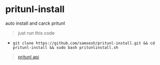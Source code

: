# pritunl-install
auto install and carck pritunl 
> just run this code 
- ``` git clone https://github.com/samsesh/pritunl-install.git && cd pritunl-install && sudo bash pritunlinstall.sh ```
> [pritunl api](https://github.com/royalhaze/pritunl-private-api)
